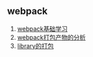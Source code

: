 ## webpack
1. [webpack基础学习](https://github.com/ChunchunIsMe/studyWebpack)
2. [webpack打包产物的分析]()
3. [library的打包]()
